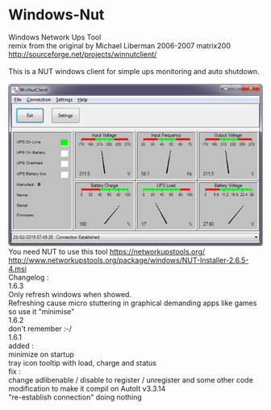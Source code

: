 # Windows-Nut<br>
Windows Network Ups Tool<br>
remix from the original by Michael Liberman 2006-2007 matrix200 http://sourceforge.net/projects/winnutclient/<br>
<br>
This is a NUT windows client for simple ups monitoring and auto shutdown.<br>
<br>
![windows NUT](https://raw.githubusercontent.com/crazytiti/Windows-Nut/master/win-nut.png)
<br>
You need NUT to use this tool
https://networkupstools.org/
<br>
http://www.networkupstools.org/package/windows/NUT-Installer-2.6.5-4.msi
<br>
Changelog :<br>
1.6.3<br>
Only refresh windows when showed.<br>
Refreshing cause micro stuttering in graphical demanding apps like games so use it "minimise"<br>
1.6.2<br>
don't remember :-/<br>
1.6.1<br>
added :<br>
minimize on startup<br>
tray icon tooltip with load, charge and status<br>
fix :<br>
change adlibenable / disable to register / unregister and some other code modification to make it compil on AutoIt v3.3.14<br>
"re-establish connection" doing nothing<br>
